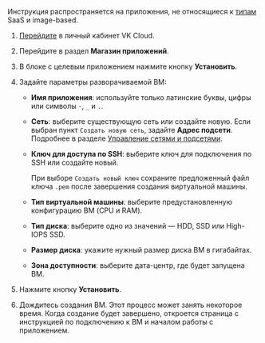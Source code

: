 <warn>

Инструкция распространяется на приложения, не относящиеся к [типам](../../../concepts/about/) SaaS и image-based.

</warn>

1. [Перейдите](https://msk.cloud.vk.com/app/) в личный кабинет VK Cloud.
1. Перейдите в раздел **Магазин приложений**.
1. В блоке с целевым приложением нажмите кнопку **Установить**.
1. Задайте параметры разворачиваемой ВМ:

    - **Имя приложения**: используйте только латинские буквы, цифры или символы `-`, `_` и `.`.
    - **Сеть**: выберите существующую сеть или создайте новую. Если выбран пункт `Создать новую сеть`, задайте **Адрес подсети**. Подробнее в разделе [Управление сетями и подсетями](/ru/networks/vnet/operations/manage-net).
    - **Ключ для доступа по SSH**: выберите ключ для подключения по SSH или создайте новый.

        При выборе `Создать новый ключ` сохраните предложенный файл ключа `.pem` после завершения создания виртуальной машины.

    - **Тип виртуальной машины**: выберите предустановленную конфигурацию ВМ (CPU и RAM).
    - **Тип диска**: выберите одно из значений — HDD, SSD или High-IOPS SSD.
    - **Размер диска**: укажите нужный размер диска ВМ в гигабайтах.
    - **Зона доступности**: выберите дата-центр, где будет запущена ВМ.

1. Нажмите кнопку **Установить**.
1. Дождитесь создания ВМ. Этот процесс может занять некоторое время. Когда создание будет завершено, откроется страница с инструкцией по подключению к ВМ и началом работы с приложением.
